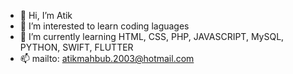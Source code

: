 - 👋 Hi, I’m Atik
- 👀 I’m interested to learn coding laguages
- 🌱 I’m currently learning HTML, CSS, PHP, JAVASCRIPT, MySQL, PYTHON, SWIFT, FLUTTER
- 📫 mailto: atikmahbub.2003@hotmail.com

<!---
HackDuck3/HackDuck3 is a ✨ special ✨ repository because its `README.md` (this file) appears on your GitHub profile.
You can click the Preview link to take a look at your changes.
--->
